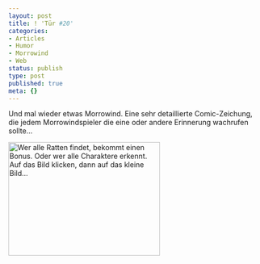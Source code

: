 ```yaml
---
layout: post
title: ! 'Tür #20'
categories:
- Articles
- Humor
- Morrowind
- Web
status: publish
type: post
published: true
meta: {}
---
```

Und mal wieder etwas Morrowind. Eine sehr detaillierte Comic-Zeichung, die jedem Morrowindspieler die eine oder andere Erinnerung wachrufen sollte...

<a href="http://SnowSkadi.deviantart.com/art/Morrowind-days-25725774" class="img-link-block"><img src="/images/articles/2008/12/morrowind_days_by_snowskadi.jpg" alt="Wer alle Ratten findet, bekommt einen Bonus. Oder wer alle Charaktere erkennt. Auf das Bild klicken, dann auf das kleine Bild... " title="Morrowind Days" width="300" height="225" class="size-full wp-image-287" /></a>

